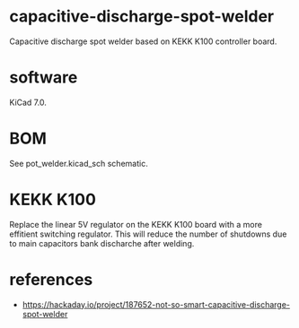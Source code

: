 # capacitive-discharge-spot-welder
Capacitive discharge spot welder based on KEKK K100 controller board.

# software 
KiCad 7.0.

# BOM
See pot_welder.kicad_sch schematic.

# KEKK K100
Replace the linear 5V regulator on the KEKK K100 board with a more effitient switching regulator.
This will reduce the number of shutdowns due to main capacitors bank discharche after welding.

# references 
 - https://hackaday.io/project/187652-not-so-smart-capacitive-discharge-spot-welder
